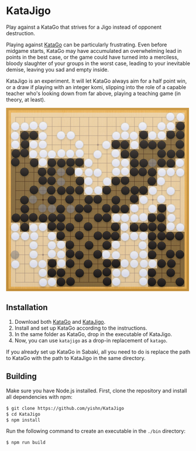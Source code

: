 # KataJigo

Play against a KataGo that strives for a Jigo instead of opponent destruction.

Playing against [KataGo](https://github.com/lightvector/KataGo) can be
particularly frustrating. Even before midgame starts, KataGo may have
accumulated an overwhelming lead in points in the best case, or the game could
have turned into a merciless, bloody slaughter of your groups in the worst case,
leading to your inevitable demise, leaving you sad and empty inside.

KataJigo is an experiment. It will let KataGo always aim for a half point win,
or a draw if playing with an integer komi, slipping into the role of a capable
teacher who's looking down from far above, playing a teaching game (in theory,
at least).

<img
  src="./jigo.png"
  alt="Jigo game of GnuGo (B) against KataJigo (W) with 7 point komi"
  width="500"
/>

## Installation

1. Download both [KataGo](https://github.com/lightvector/KataGo) and
   [KataJigo](https://github.com/yishn/KataJigo/releases/latest).
2. Install and set up KataGo according to the instructions.
3. In the same folder as KataGo, drop in the executable of KataJigo.
4. Now, you can use `katajigo` as a drop-in replacement of `katago`.

If you already set up KataGo in Sabaki, all you need to do is replace the path
to KataGo with the path to KataJigo in the same directory.

## Building

Make sure you have Node.js installed. First, clone the repository and install
all dependencies with npm:

```
$ git clone https://github.com/yishn/KataJigo
$ cd KataJigo
$ npm install
```

Run the following command to create an executable in the `./bin` directory:

```
$ npm run build
```
